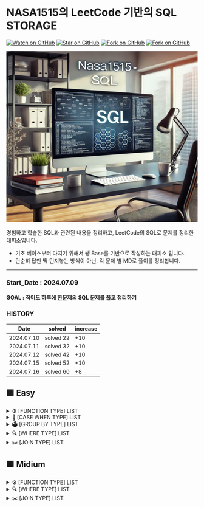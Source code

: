 # NASA1515의 LeetCode 기반의 SQL STORAGE

[![Watch on GitHub](https://img.shields.io/github/watchers/nasa1515/Learn_SQL_From_Reetcode.svg?style=social)](https://github.com/nasa1515/Learn_SQL_From_Reetcode/watchers)
[![Star on GitHub](https://img.shields.io/github/stars/nasa1515/Learn_SQL_From_Reetcode.svg?style=social)](https://github.com/nasa1515/Learn_SQL_From_Reetcode/stargazers)
[![Fork on GitHub](https://img.shields.io/github/forks/nasa1515/Learn_SQL_From_Reetcode.svg?style=social)](https://github.com/nasa1515/Learn_SQL_From_Reetcode/network/members)
[![Fork on GitHub](https://img.shields.io/github/followers/nasa1515.svg?style=social)](https://github.com/nasa1515/Learn_SQL_From_Reetcode/network/members)

<img src="./Resource/Reet_ReadMe.jpg" alt="이미지 설명" width="700" height="450"/>

경험하고 학습한 SQL과 관련된 내용을 정리하고, LeetCode의 SQL로 문제를 정리한 대피소입니다.    
* 기초 베이스부터 다지기 위해서 쌩 Base를 기반으로 작성하는 대피소 입니다.
* 단순히 답만 띡 던져놓는 방식이 아닌, 각 문제 별 MD로 풀이를 정리합니다.


---


### Start_Date : 2024.07.09
#### GOAL : 적어도 하루에 한문제의 SQL 문제를 풀고 정리하기

### HISTORY
|Date|solved|increase|
|----|------|--------|
|2024.07.10|solved 22| +10|
|2024.07.11|solved 32| +10|
|2024.07.12|solved 42| +10|
|2024.07.15|solved 52| +10|
|2024.07.16|solved 60| +8|

## 🟩 Easy

<details>
    <summary> ⚙️ [FUNCTION TYPE] LIST</summary>
  
  * [1667. Fix Names in a Table](https://github.com/nasa1515/Learn_SQL_From_Reetcode/blob/main/ReetCode_SQL_Quiz_Summary/Q.%20Function%20Type/EASY/1667.%20Fix%20Names%20in%20a%20Table.md)  
  * [1795. Rearrange Products Table](https://github.com/nasa1515/Learn_SQL_From_Reetcode/blob/main/ReetCode_SQL_Quiz_Summary/Q.%20Function%20Type/EASY/1795.%20Rearrange%20Products%20Table.md)
  
</details>


<details>
    <summary> 📁 [CASE WHEN TYPE] LIST</summary>
  
  * [610. Triangle Judgement](https://github.com/nasa1515/Learn_SQL_From_Reetcode/blob/main/ReetCode_SQL_Quiz_Summary/Q.%20Case%20when%20Type/EASY/610.%20Triangle%20Judgement.md)  
  * [627. Swap Salary](https://github.com/nasa1515/Learn_SQL_From_Reetcode/blob/main/ReetCode_SQL_Quiz_Summary/Q.%20Case%20when%20Type/EASY/627.%20Swap%20Salary.md)   
  * [1179. Reformat Department Table](https://github.com/nasa1515/Learn_SQL_From_Reetcode/blob/main/ReetCode_SQL_Quiz_Summary/Q.%20Case%20when%20Type/EASY/1179.%20Reformat%20Department%20Table.md) 
  * [1873. Calculate Special Bonus](https://github.com/nasa1515/Learn_SQL_From_Reetcode/blob/main/ReetCode_SQL_Quiz_Summary/Q.%20Case%20when%20Type/EASY/1873.%20Calculate%20Special%20Bonus.md)
  
</details>


<details>
    <summary> 🗳️ [GROUP BY TYPE] LIST</summary>
  
  * [182. Duplicate Emails](https://github.com/nasa1515/Learn_SQL_From_Reetcode/blob/main/ReetCode_SQL_Quiz_Summary/Q.%20Groupby%20Type/EASY/182.%20Duplicate%20Emails.md)  
  * [511. Game Play Analysis I](https://github.com/nasa1515/Learn_SQL_From_Reetcode/blob/main/ReetCode_SQL_Quiz_Summary/Q.%20Groupby%20Type/EASY/511.%20Game%20Play%20Analysis%20I.md)  
  * [586. Customer Placing the Largest Number of Orders](https://github.com/nasa1515/Learn_SQL_From_Reetcode/blob/main/ReetCode_SQL_Quiz_Summary/Q.%20Groupby%20Type/EASY/586.%20Customer%20Placing%20the%20Largest%20Number%20of%20Orders.md)  
  * [596. Classes More Than 5 Students](https://github.com/nasa1515/Learn_SQL_From_Reetcode/blob/main/ReetCode_SQL_Quiz_Summary/Q.%20Groupby%20Type/EASY/596.%20Classes%20More%20Than%205%20Students.md)
  * [619. Biggest Single Number](https://github.com/nasa1515/Learn_SQL_From_Reetcode/blob/main/ReetCode_SQL_Quiz_Summary/Q.%20Groupby%20Type/EASY/619.%20Biggest%20Single%20Number.md)  
  * [1050. Actors and Directors Who Cooperated At Least Three Times](https://github.com/nasa1515/Learn_SQL_From_Reetcode/blob/main/ReetCode_SQL_Quiz_Summary/Q.%20Groupby%20Type/EASY/1050.%20Actors%20and%20Directors%20Who%20Cooperated%20At%20Least%20Three%20Times.md)  
  * [1068. Product Sales Analysis I](https://github.com/nasa1515/Learn_SQL_From_Reetcode/blob/main/ReetCode_SQL_Quiz_Summary/Q.%20Join%20Type/EASY/1068.%20Product%20Sales%20Analysis%20I.md)  
  * [1084. Sales Analysis III](https://github.com/nasa1515/Learn_SQL_From_Reetcode/blob/main/ReetCode_SQL_Quiz_Summary/Q.%20Groupby%20Type/EASY/1084.%20Sales%20Analysis%20III.md)  
  * [1141. User Activity for the Past 30 Days I](https://github.com/nasa1515/Learn_SQL_From_Reetcode/blob/main/ReetCode_SQL_Quiz_Summary/Q.%20Groupby%20Type/EASY/1141.%20User%20Activity%20for%20the%20Past%2030%20Days%20I.md) 
  * [1211. Queries Quality and Percentage](https://github.com/nasa1515/Learn_SQL_From_Reetcode/blob/main/ReetCode_SQL_Quiz_Summary/Q.%20Groupby%20Type/EASY/1211.%20Queries%20Quality%20and%20Percentage.md) 
  * [1484. Group Sold Products By The Date](https://github.com/nasa1515/Learn_SQL_From_Reetcode/blob/main/ReetCode_SQL_Quiz_Summary/Q.%20Groupby%20Type/EASY/1484.%20Group%20Sold%20Products%20By%20The%20Date.md) 
  * [1633. Percentage of Users Attended a Contest](https://github.com/nasa1515/Learn_SQL_From_Reetcode/blob/main/ReetCode_SQL_Quiz_Summary/Q.%20Groupby%20Type/EASY/1633.%20Percentage%20of%20Users%20Attended%20a%20Contest.md) 
  * [1693. Daily Leads and Partners](https://github.com/nasa1515/Learn_SQL_From_Reetcode/blob/main/ReetCode_SQL_Quiz_Summary/Q.%20Groupby%20Type/EASY/1693.%20Daily%20Leads%20and%20Partners.md)  
  * [1729. Find Followers Count](https://github.com/nasa1515/Learn_SQL_From_Reetcode/blob/main/ReetCode_SQL_Quiz_Summary/Q.%20Groupby%20Type/EASY/1729.%20Find%20Followers%20Count.md)  
  * [1741. Find Total Time Spent by Each Employee](https://github.com/nasa1515/Learn_SQL_From_Reetcode/blob/main/ReetCode_SQL_Quiz_Summary/Q.%20Groupby%20Type/EASY/1741.%20Find%20Total%20Time%20Spent%20by%20Each%20Employee.md)  
  * [2356. Number of Unique Subjects Taught by Each Teacher](https://github.com/nasa1515/Learn_SQL_From_Reetcode/blob/main/ReetCode_SQL_Quiz_Summary/Q.%20Groupby%20Type/EASY/2356.%20Number%20of%20Unique%20Subjects%20Taught%20by%20Each%20Teacher.md)

</details>

<details>
    <summary> 🔍 [WHERE TYPE] LIST</summary>
  
  * [196. Delete Duplicate Emails](https://github.com/nasa1515/Learn_SQL_From_Reetcode/blob/main/ReetCode_SQL_Quiz_Summary/Q.%20Where%20Type/EASY/196.%20Delete%20Duplicate%20Emails.md)  
  * [584. Find Customer Referee](https://github.com/nasa1515/Learn_SQL_From_Reetcode/blob/main/ReetCode_SQL_Quiz_Summary/Q.%20Where%20Type/EASY/584.%20Find%20Customer%20Referee.md)  
  * [595. Big Countries](https://github.com/nasa1515/Learn_SQL_From_Reetcode/blob/main/ReetCode_SQL_Quiz_Summary/Q.%20Where%20Type/EASY/595.%20Big%20Countries.md)  
  * [620. Not Boring Movies](https://github.com/nasa1515/Learn_SQL_From_Reetcode/blob/main/ReetCode_SQL_Quiz_Summary/Q.%20Where%20Type/EASY/620.%20Not%20Boring%20Movies.md)  
  * [1148. Article Views I](https://github.com/nasa1515/Learn_SQL_From_Reetcode/blob/main/ReetCode_SQL_Quiz_Summary/Q.%20Where%20Type/EASY/1148.%20Article%20Views%20I.md)  
  * [1683. Invalid Tweets](https://github.com/nasa1515/Learn_SQL_From_Reetcode/blob/main/ReetCode_SQL_Quiz_Summary/Q.%20Where%20Type/EASY/1683.%20Invalid%20Tweets.md)  
  * [1890. The Latest Login in 2020](https://github.com/nasa1515/Learn_SQL_From_Reetcode/blob/main/ReetCode_SQL_Quiz_Summary/Q.%20Where%20Type/EASY/1890.%20The%20Latest%20Login%20in%202020.md)

</details>


<details>
    <summary> ✂️ [JOIN TYPE] LIST</summary>
  
  * [175. Combine Two Tables](https://github.com/nasa1515/Learn_SQL_From_Reetcode/blob/main/ReetCode_SQL_Quiz_Summary/Q.%20Join%20Type/EASY/175.%20Combine%20Two%20Tables.md)  
  * [181. Employees Earning More Than Their Managers](https://github.com/nasa1515/Learn_SQL_From_Reetcode/blob/main/ReetCode_SQL_Quiz_Summary/Q.%20Join%20Type/EASY/181.%20Employees%20Earning%20More%20Than%20Their%20Managers.md)  
  * [183. Customers Who Never Order](https://github.com/nasa1515/Learn_SQL_From_Reetcode/blob/main/ReetCode_SQL_Quiz_Summary/Q.%20Join%20Type/EASY/183.%20Customers%20Who%20Never%20Order.md)  
  * [197. Rising Temperature](https://github.com/nasa1515/Learn_SQL_From_Reetcode/blob/main/ReetCode_SQL_Quiz_Summary/Q.%20Join%20Type/EASY/197.%20Rising%20Temperature.md)  
  * [577. Employee Bonus](https://github.com/nasa1515/Learn_SQL_From_Reetcode/blob/main/ReetCode_SQL_Quiz_Summary/Q.%20Join%20Type/EASY/577.%20Employee%20Bonus.md)  
  * [607. Sales Person](https://github.com/nasa1515/Learn_SQL_From_Reetcode/blob/main/ReetCode_SQL_Quiz_Summary/Q.%20Join%20Type/EASY/607.%20Sales%20Person.md)  
  * [1075. Project Employees I](https://github.com/nasa1515/Learn_SQL_From_Reetcode/blob/main/ReetCode_SQL_Quiz_Summary/Q.%20Join%20Type/EASY/1075.%20Project%20Employees%20I.md)  
  * [1251. Average Selling Price](https://github.com/nasa1515/Learn_SQL_From_Reetcode/blob/main/ReetCode_SQL_Quiz_Summary/Q.%20Join%20Type/EASY/1251.%20Average%20Selling%20Price.md) 
  * [1280. Students and Examinations](https://github.com/nasa1515/Learn_SQL_From_Reetcode/blob/main/ReetCode_SQL_Quiz_Summary/Q.%20Join%20Type/EASY/1280.%20Students%20and%20Examinations.md) 
  * [1327. List the Products Ordered in a Period](https://github.com/nasa1515/Learn_SQL_From_Reetcode/blob/main/ReetCode_SQL_Quiz_Summary/Q.%20Join%20Type/EASY/1327.%20List%20the%20Products%20Ordered%20in%20a%20Period.md) 
  * [1378. Replace Employee ID With The Unique Identifier](https://github.com/nasa1515/Learn_SQL_From_Reetcode/blob/main/ReetCode_SQL_Quiz_Summary/Q.%20Join%20Type/EASY/1378.%20Replace%20Employee%20ID%20With%20The%20Unique%20Identifier.md) 
  * [1407. Top Travellers](https://github.com/nasa1515/Learn_SQL_From_Reetcode/blob/main/ReetCode_SQL_Quiz_Summary/Q.%20Join%20Type/EASY/1407.%20Top%20Travellers.md) 
  * [1581. Customer Who Visited but Did Not Make Any Transactions](https://github.com/nasa1515/Learn_SQL_From_Reetcode/blob/main/ReetCode_SQL_Quiz_Summary/Q.%20Join%20Type/EASY/1581.%20Customer%20Who%20Visited%20but%20Did%20Not%20Make%20Any%20Transactions.md) 
  * [1587. Bank Account Summary II](https://github.com/nasa1515/Learn_SQL_From_Reetcode/blob/main/ReetCode_SQL_Quiz_Summary/Q.%20Join%20Type/EASY/1587.%20Bank%20Account%20Summary%20II.md) 
  * [1661. Average Time of Process per Machine](https://github.com/nasa1515/Learn_SQL_From_Reetcode/blob/main/ReetCode_SQL_Quiz_Summary/Q.%20Join%20Type/EASY/1661.%20Average%20Time%20of%20Process%20per%20Machine.md) 
  * [1731. The Number of Employees Which Report to Each Employee](https://github.com/nasa1515/Learn_SQL_From_Reetcode/blob/main/ReetCode_SQL_Quiz_Summary/Q.%20Join%20Type/EASY/1731.%20The%20Number%20of%20Employees%20Which%20Report%20to%20Each%20Employee.md)

<details>
    <summary> ✏️ [REGEXP TYPE] LIST</summary>
  
  * [1517. Find Users With Valid E-Mails](https://github.com/nasa1515/Learn_SQL_From_Reetcode/blob/main/ReetCode_SQL_Quiz_Summary/Q.%20REGEXP%20Type/EASY/1517.%20Find%20Users%20With%20Valid%20E-Mails.md)  
  * [1527. Patients With a Condition](https://github.com/nasa1515/Learn_SQL_From_Reetcode/blob/main/ReetCode_SQL_Quiz_Summary/Q.%20REGEXP%20Type/EASY/1527.%20Patients%20With%20a%20Condition.md)  


</details>


<details>
    <summary> 🔏 [SUBQUERY TYPE] LIST</summary>
  
  * [1789. Primary Department for Each Employee](https://github.com/nasa1515/Learn_SQL_From_Reetcode/blob/main/ReetCode_SQL_Quiz_Summary/Q.%20SubQuery%20Type/EASY/1789.%20Primary%20Department%20for%20Each%20Employee.md)  
  * [1965. Employees With Missing Information](https://github.com/nasa1515/Learn_SQL_From_Reetcode/blob/main/ReetCode_SQL_Quiz_Summary/Q.%20SubQuery%20Type/EASY/1965.%20Employees%20With%20Missing%20Information.md)  
  * [1978. Employees Whose Manager Left the Company](https://github.com/nasa1515/Learn_SQL_From_Reetcode/blob/main/ReetCode_SQL_Quiz_Summary/Q.%20SubQuery%20Type/EASY/1978.%20Employees%20Whose%20Manager%20Left%20the%20Company.md)

</details>
</details>



##   🟧 Midium


<details>
    <summary> ⚙️ [FUNCTION TYPE] LIST</summary>
  
  * [178. Rank Scores](https://github.com/nasa1515/Learn_SQL_From_Reetcode/blob/main/ReetCode_SQL_Quiz_Summary/Q.%20Function%20Type/MEDIUM/178.%20Rank%20Scores.md)  
  * [180. Consecutive Numbers](https://github.com/nasa1515/Learn_SQL_From_Reetcode/blob/main/ReetCode_SQL_Quiz_Summary/Q.%20Function%20Type/MEDIUM/180.%20Consecutive%20Numbers.md)
  * [184. Department Highest Salary](https://github.com/nasa1515/Learn_SQL_From_Reetcode/blob/main/ReetCode_SQL_Quiz_Summary/Q.%20Function%20Type/MEDIUM/184.%20Department%20Highest%20Salary.md)

</details>


<details>
    <summary> 🔍 [WHERE TYPE] LIST</summary>
  
  * [176. Second Highest Salary](https://github.com/nasa1515/Learn_SQL_From_Reetcode/blob/main/ReetCode_SQL_Quiz_Summary/Q.%20Where%20Type/MEDIUM/176.%20Second%20Highest%20Salary.md)  
  * [550. Game Play Analysis IV](https://github.com/nasa1515/Learn_SQL_From_Reetcode/blob/main/ReetCode_SQL_Quiz_Summary/Q.%20Where%20Type/MEDIUM/550.%20Game%20Play%20Analysis%20IV.md)
  
</details>


<details>
    <summary> ✂️ [JOIN TYPE] LIST</summary>
  
  * [570. Managers with at Least 5 Direct Reports](https://github.com/nasa1515/Learn_SQL_From_Reetcode/blob/main/ReetCode_SQL_Quiz_Summary/Q.%20Join%20Type/MEDIUM/570.%20Managers%20with%20at%20Least%205%20Direct%20Reports.md)

</details>

